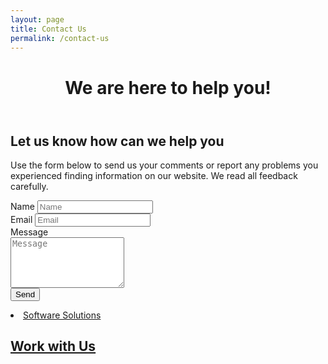 ```yaml
---
layout: page
title: Contact Us
permalink: /contact-us
---
```

<!-- first section -->
<header class="headblock contact-1">
	<h1>We are here to help you!</h1>
</header>
<section class="contact-2">
	<div class="container">
		<div class="row">
			<div class="col-12 col-md-8">
				<h2>Let us know how can we help you</h2>
				<p>Use the form below to send us your comments or report any problems you experienced finding information on our website. We read all feedback carefully.</p>
				<form class="nea-contact nea-form">
					<div class="contact-input">
						<label for="form-field-nea_name">Name</label>
						<input placeholder="Name" type="text" id="form-field-nea_name" required>
					</div>
					<div class="contact-input">
						<label for="form-field-nea_email">Email</label>
						<input placeholder="Email" type="text" id="form-field-nea_email" required>
					</div>
					<div class="contact-input">
						<label for="form-field-nea_message">Message</label>
						<div><textarea placeholder="Message" id="form-field-nea_message" rows="5" required></textarea></div>
					</div>
					<div>
						<button type="submit"><i class="fa fa-circle-notch fa-spin fa-inactive"></i> <i class="fas fa-paper-plane"></i> Send</button>
					</div>
				</form>
			</div>
			<div class="col-12 col-md-4">
				<li><a href="./software-solutions">Software Solutions</a></li>
				<a href="https://goo.gl/forms/wJCzyBT6n0PDMShl1" class="contact-badge work">
					<h2>Work with Us</h2>
				</a>
			</div>
		</div>
	</div>
</section>
